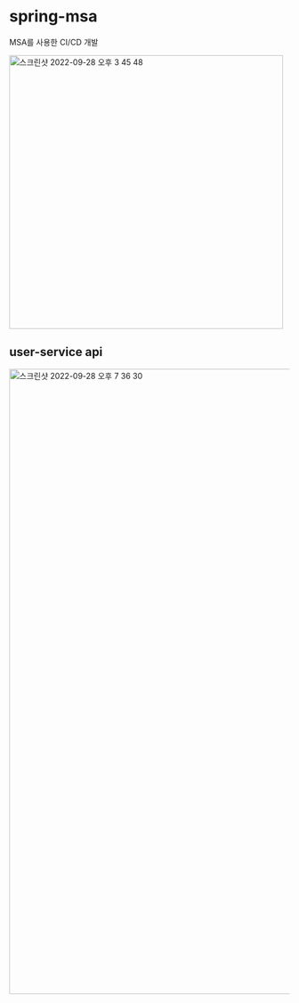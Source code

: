 # spring-msa
MSA를 사용한 CI/CD 개발

<img width="492" alt="스크린샷 2022-09-28 오후 3 45 48" src="https://user-images.githubusercontent.com/83891837/192707390-def504a5-0392-4846-815c-81065d60492d.png">

## user-service api
<img width="1124" alt="스크린샷 2022-09-28 오후 7 36 30" src="https://user-images.githubusercontent.com/83891837/192758229-9d539b5a-9fff-416d-a5af-faefb578d152.png">

